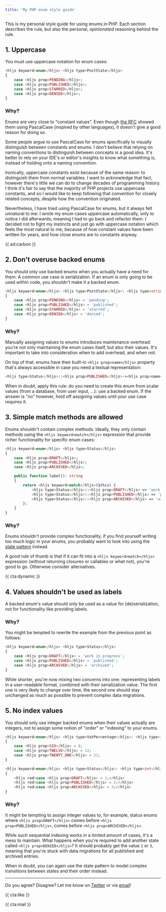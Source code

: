 ```yaml
---
title: 'My PHP enum style guide'
---
```


This is my personal style guide for using enums in PHP. Each section describes the rule, but also the personal, _opinionated_ reasoning behind the rule.

## 1. Uppercase

You must use uppercase notation for enum cases:

```php
<hljs keyword>enum</hljs> <hljs type>PostState</hljs>
{
    case <hljs prop>PENDING</hljs>;
    case <hljs prop>PUBLISHED</hljs>;
    case <hljs prop>STARRED</hljs>;
    case <hljs prop>DENIED</hljs>;
}
```

### Why?

Enums are very close to "constant values". Even though [the RFC](https://wiki.php.net/rfc/enumerations) showed them using PascalCase (inspired by other languages), it doesn't give a good reason for doing so. 

Some people argue to use PascalCase for enums specifically to visually distinguish between constants and enums. I don't believe that relying on naming conventions to distinguish between concepts is a good idea. It's better to rely on your IDE's or editor's insights to know what something is, instead of holding onto a naming convention.

Ironically, uppercase constants exist because of the same reason: to distinguish them from normal variables. I want to acknowledge that fact, however there's little we can do to change decades of programming history. I think it's fair to say that the majority of PHP projects use uppercase constants, and so I would like to keep following that convention for closely related concepts, despite how the convention originated.

Nevertheless, I have tried using PascalCase for enums, but it always felt unnatural to me: I wrote my enum cases uppercase automatically, only to notice I did afterwards; meaning I had to go back and refactor them. I decided not to fight my instincts and just go with uppercase notation which feels the most natural to me, because of how constant values have been written for years, and how close enums are to constants anyway.

{{ ad:carbon }}

## 2. Don't overuse backed enums

You should only use backed enums when you actually have a need for them. A common use case is serialization. If an enum is only going to be used within code, you shouldn't make it a backed enum. 

```php
<hljs keyword>enum</hljs> <hljs type>PostState</hljs>: <hljs type>string</hljs>
{
    case <hljs prop>PENDING</hljs> = 'pending';
    case <hljs prop>PUBLISHED</hljs> = 'published';
    case <hljs prop>STARRED</hljs> = 'starred';
    case <hljs prop>DENIED</hljs> = 'denied';
}
```

### Why?

Manually assigning values to enums introduces maintenance overhead: you're not only maintaining the enum cases itself, but also their values. It's important to take into consideration when to add overhead, and when not.

On top of that: enums have their built-in `<hljs prop>name</hljs>` property that's always accessible in case you need a textual representation:

```php
<hljs type>Status</hljs>::<hljs prop>PUBLISHED</hljs>-><hljs prop>name</hljs>; // PUBLISHED
```

When in doubt, apply this rule: do you need to create this enum from scalar values (from a database, from user input, …): use a backed enum. If the answer is "no" however, hold off assigning values until your use case requires it.

## 3. Simple match methods are allowed

Enums shouldn't contain complex methods. Ideally, they only contain methods using the `<hljs keyword>match</hljs>` expression that provide richer functionality for specific enum cases:


```php
<hljs keyword>enum</hljs> <hljs type>Status</hljs>
{
    case <hljs prop>DRAFT</hljs>;
    case <hljs prop>PUBLISHED</hljs>;
    case <hljs prop>ARCHIVED</hljs>;

    public function label(): string
    {
        return <hljs keyword>match</hljs>($this) {
            <hljs type>Status</hljs>::<hljs prop>DRAFT</hljs> => 'work in progress',
            <hljs type>Status</hljs>::<hljs prop>PUBLISHED</hljs> => 'published',
            <hljs type>Status</hljs>::<hljs prop>ARCHIVED</hljs> => 'archived',
        };
    }
}
```

### Why?

Enums shouldn't provide complex functionality, if you find yourself writing too much logic in your enums, you probably want to look into using the [state pattern](/blog/laravel-beyond-crud-05-states) instead.

A good rule of thumb is that if it can fit into a `<hljs keyword>match</hljs>` expression (without returning closures or callables or what not), you're good to go. Otherwise consider alternatives.

{{ cta:dynamic }}

## 4. Values shouldn't be used as labels

A backed enum's value should only be used as a value for (de)serialization, not for functionality like providing labels. 

### Why?

You might be tempted to rewrite the example from the previous point as follows:

```php
<hljs keyword>enum</hljs> <hljs type>Status</hljs>
{
    case <hljs prop>DRAFT</hljs> = 'work in progress';
    case <hljs prop>PUBLISHED</hljs> = 'published';
    case <hljs prop>ARCHIVED</hljs> = 'archived';
}
```

While shorter, you're now mixing two concerns into one: representing labels in a user-readable format, combined with their serialization value. The first one is very likely to change over time, the second one should stay unchanged as much as possible to prevent complex data migrations.

## 5. No index values

You should only use integer backed enums when their values actually are integers, not to assign some notion of "order" or "indexing" to your enums.

```php
<hljs keyword>enum</hljs> <hljs type>VatPercentage</hljs>: <hljs type>int</hljs> 
{
    case <hljs prop>SIX</hljs> = 6;
    case <hljs prop>TWELVE</hljs> = 12;
    case <hljs prop>TWENTY_ONE</hljs> = 21;
}

<hljs keyword>enum</hljs> <hljs type>Status</hljs>: <hljs type>int</hljs> 
{
    <hljs red>case <hljs prop>DRAFT</hljs> = 1;</hljs>
    <hljs red>case <hljs prop>PUBLISHED</hljs> = 2;</hljs>
    <hljs red>case <hljs prop>ARCHIVED</hljs> = 3;</hljs>
}
```

### Why?

It might be tempting to assign integer values to, for example, status enums where `<hljs prop>DRAFT</hljs>` comes before `<hljs prop>PUBLISHED</hljs>`, comes before `<hljs prop>ARCHIVED</hljs>`.

While such sequential indexing works in a limited amount of cases, it's a mess to maintain. What happens when you're required to add another state called `<hljs prop>DENIED</hljs>`? It should probably get the value `2` or `3`, meaning that you're stuck with data migrations for all published and archived entries.

When in doubt, you can again use the state pattern to model complex transitions between states and their order instead.

---

Do you agree? Disagree? Let me know on [Twitter](https://twitter.com/brendt_gd) or via [email](mailto:brendt@stitcher.io)!

{{ cta:like }}

{{ cta:mail }}
